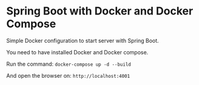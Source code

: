 # Spring Boot with Docker and Docker Compose
Simple Docker configuration to start server with Spring Boot.

You need to have installed Docker and Docker compose.

Run the command: `docker-compose up -d --build`

And open the browser on: `http://localhost:4001`
